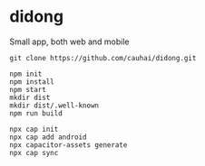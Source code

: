 # didong
Small app, both web and mobile



```
git clone https://github.com/cauhai/didong.git

npm init
npm install
npm start
mkdir dist
mkdir dist/.well-known
npm run build

npx cap init
npx cap add android
npx capacitor-assets generate
npx cap sync
```